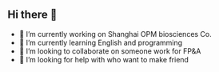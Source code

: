 ## Hi there 👋
- 🔭 I’m currently working on Shanghai OPM biosciences Co.
- 🌱 I’m currently learning English and programming
- 👯 I’m looking to collaborate on someone work for FP&A
- 🤔 I’m looking for help with who want to make friend
<!--
**Ireneiii/Ireneiii** is a ✨ _special_ ✨ repository because its `README.md` (this file) appears on your GitHub profile.

Here are some ideas to get you started:

- 🔭 I’m currently working on Shanghai OPM biosciences Co.
- 🌱 I’m currently learning English and programming
- 👯 I’m looking to collaborate on someone work for FP&A
- 🤔 I’m looking for help with who want to make friend
- 💬 Ask me about ...
- 📫 How to reach me: ...
- 😄 Pronouns: ...
- ⚡ Fun fact: ...
-->
